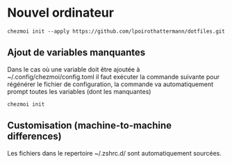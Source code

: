 # Nouvel ordinateur
```
chezmoi init --apply https://github.com/lpoirothattermann/dotfiles.git
```

## Ajout de variables manquantes
Dans le cas où une variable doit être ajoutée à ~/.config/chezmoi/config.toml il faut exécuter la commande suivante pour régénérer le fichier de configuration, la commande va automatiquement prompt toutes les variables (dont les manquantes)
```
chezmoi init
```

## Customisation (machine-to-machine differences)
Les fichiers dans le repertoire ~/.zshrc.d/ sont automatiquement sourcées.
